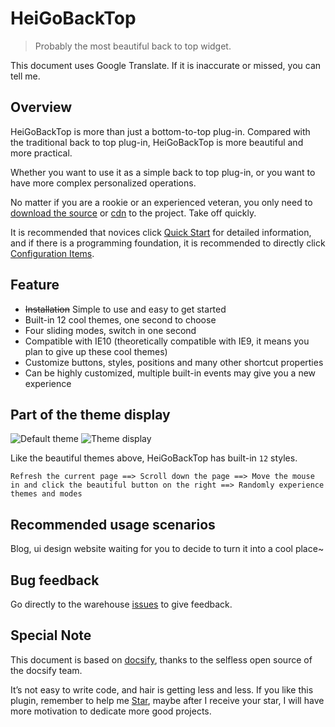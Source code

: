 # HeiGoBackTop

> Probably the most beautiful back to top widget.

This document uses Google Translate. If it is inaccurate or missed, you can tell me.

## Overview

HeiGoBackTop is more than just a bottom-to-top plug-in. Compared with the traditional back to top plug-in, HeiGoBackTop is more beautiful and more practical.

Whether you want to use it as a simple back to top plug-in, or you want to have more complex personalized operations.

No matter if you are a rookie or an experienced veteran, you only need to [download the source](/quickstart) or [cdn](/quickstart#cdn) to the project. Take off quickly.

It is recommended that novices click [Quick Start](/quickstart) for detailed information, and if there is a programming foundation, it is recommended to directly click [Configuration Items](/configuration).

## Feature

* ~~Installation~~ Simple to use and easy to get started
* Built-in 12 cool themes, one second to choose
* Four sliding modes, switch in one second
* Compatible with IE10 (theoretically compatible with IE9, it means you plan to give up these cool themes)
* Customize buttons, styles, positions and many other shortcut properties
* Can be highly customized, multiple built-in events may give you a new experience

## Part of the theme display

<img src="//z3.ax1x.com/2021/05/13/gBFvnS.gif"  border="0" alt="Default theme" title="Default theme">
<img src="//z3.ax1x.com/2021/05/13/gBFx0g.gif"  border="0" alt="Theme display" title="Theme display">

Like the beautiful themes above, HeiGoBackTop has built-in `12` styles.

`Refresh the current page ==> Scroll down the page ==> Move the mouse in and click the beautiful button on the right ==> Randomly experience themes and modes `

## Recommended usage scenarios

Blog, ui design website waiting for you to decide to turn it into a cool place~

## Bug feedback

Go directly to the warehouse [issues](https://github.com/hei-jack/heigobacktop/issues) to give feedback.

## Special Note

This document is based on [docsify](https://docsify.js.org/), thanks to the selfless open source of the docsify team.

It’s not easy to write code, and hair is getting less and less. If you like this plugin, remember to help me [Star](https://github.com/hei-jack/heigobacktop/), maybe after I receive your star, I will have more motivation to dedicate more good projects.


